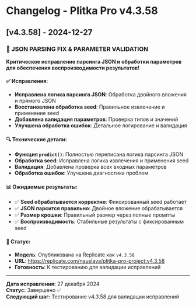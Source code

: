 # Changelog - Plitka Pro v4.3.58

## [v4.3.58] - 2024-12-27

### 🎯 JSON PARSING FIX & PARAMETER VALIDATION

**Критическое исправление парсинга JSON и обработки параметров для обеспечения воспроизводимости результатов!**

#### ✅ **Исправления:**
- **Исправлена логика парсинга JSON**: Обработка двойного вложения и прямого JSON
- **Восстановлена обработка seed**: Правильное извлечение и применение seed
- **Добавлена валидация параметров**: Проверка типов и значений
- **Улучшена обработка ошибок**: Детальное логирование и валидация

#### 🔍 **Технические детали:**
- **Функция `predict()`**: Полностью переписана логика парсинга JSON
- **Обработка seed**: Исправлена логика извлечения и применения seed
- **Валидация**: Добавлена проверка всех входных параметров
- **Обработка ошибок**: Улучшена диагностика проблем

#### 📊 **Ожидаемые результаты:**
- ✅ **Seed обрабатывается корректно**: Фиксированный seed работает
- ✅ **JSON парсится правильно**: Двойное вложение обрабатывается
- ✅ **Размер крошки**: Правильный размер через полные промпты
- ✅ **Воспроизводимость**: Стабильные результаты с фиксированным seed

#### 🚀 **Статус:**
- **Модель**: Опубликована на Replicate как `v4.3.58`
- **URL**: https://replicate.com/nauslava/plitka-pro-project:v4.3.58
- **Готовность**: К тестированию для валидации исправлений

---

**Дата исправления:** 27 декабря 2024  
**Статус:** Завершено ✅  
**Следующий шаг:** Тестирование v4.3.58 для валидации исправлений

